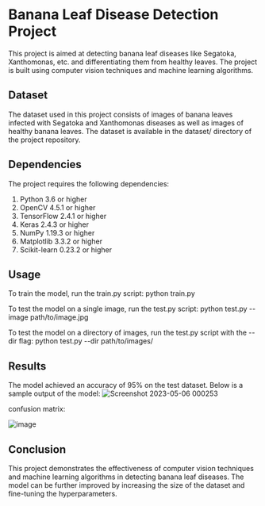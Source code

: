 # Banana Leaf Disease Detection Project
This project is aimed at detecting banana leaf diseases like Segatoka, Xanthomonas, etc. and differentiating them from healthy leaves. The project is built using computer vision techniques and machine learning algorithms.

## Dataset
The dataset used in this project consists of images of banana leaves infected with Segatoka and Xanthomonas diseases as well as images of healthy banana leaves. The dataset is available in the dataset/ directory of the project repository.

## Dependencies
The project requires the following dependencies:

1. Python 3.6 or higher
2. OpenCV 4.5.1 or higher
3. TensorFlow 2.4.1 or higher
4. Keras 2.4.3 or higher
5. NumPy 1.19.3 or higher 
6. Matplotlib 3.3.2 or higher
7. Scikit-learn 0.23.2 or higher

## Usage
To train the model, run the train.py script: python train.py

To test the model on a single image, run the test.py script: python test.py --image path/to/image.jpg

To test the model on a directory of images, run the test.py script with the --dir flag: python test.py --dir path/to/images/

## Results
The model achieved an accuracy of 95% on the test dataset. Below is a sample output of the model:
![Screenshot 2023-05-06 000253](https://user-images.githubusercontent.com/97793147/236633599-7cc66489-949f-4143-83ac-8729ddb38903.png)


confusion matrix:


![image](https://github.com/PurnaChandar26/Banana-Leaf-Disease/assets/97793147/0bc05ef4-2fc1-4be2-a153-38a45f307fb8)



## Conclusion
This project demonstrates the effectiveness of computer vision techniques and machine learning algorithms in detecting banana leaf diseases. The model can be further improved by increasing the size of the dataset and fine-tuning the hyperparameters.





